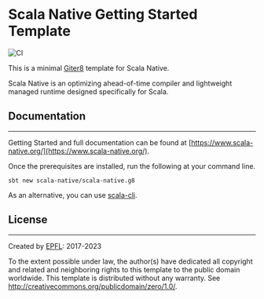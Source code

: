 # Scala Native Getting Started Template

![CI](https://github.com/scala-native/scala-native.g8/workflows/CI/badge.svg)

This is a minimal [Giter8][g8] template for Scala Native.

Scala Native is an optimizing ahead-of-time compiler and lightweight managed runtime designed specifically for Scala.

## Documentation
----------
Getting Started and full documentation can be found at [https://www.scala-native.org/](https://www.scala-native.org/).

Once the prerequisites are installed, run the following at your command line.
```
sbt new scala-native/scala-native.g8
```
As an alternative, you can use [scala-cli](https://scala-cli.virtuslab.org/).

## License
-------
Created by [EPFL](https://www.epfl.ch/labs/lamp/): 2017-2023

To the extent possible under law, the author(s) have dedicated all copyright and related and neighboring rights to this template to the public domain worldwide. This template is distributed without any warranty. See <http://creativecommons.org/publicdomain/zero/1.0/>.

[g8]: http://www.foundweekends.org/giter8/
